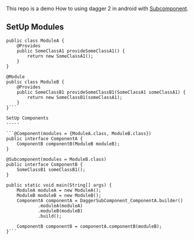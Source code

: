 This repo is a demo How to using dagger 2 in android with [Subcomponent](#).

SetUp Modules
-----
```@Module
public class ModuleA {
    @Provides
    public SomeClassA1 provideSomeClassA1() {
        return new SomeClassA1();
    }
}

@Module
public class ModuleB {
    @Provides
    public SomeClassB1 provideSomeClassB1(SomeClassA1 someClassA1) {
        return new SomeClassB1(someClassA1);
    }
}```

SetUp Components
-----

```@Component(modules = {ModuleA.class, ModuleB.class})
public interface ComponentA {
    ComponentB componentB(ModuleB moduleB);
}

@Subcomponent(modules = ModuleB.class)
public interface ComponentB {
    SomeClassB1 someClassB1();
}

public static void main(String[] args) {
    ModuleA moduleA = new ModuleA();
    ModuleB moduleB = new ModuleB();
    ComponentA componentA = DaggerSubComponent_ComponentA.builder()
            .moduleA(moduleA)
            .moduleB(moduleB)
            .build();

    ComponentB componentB = componentA.componentB(moduleB);
}```